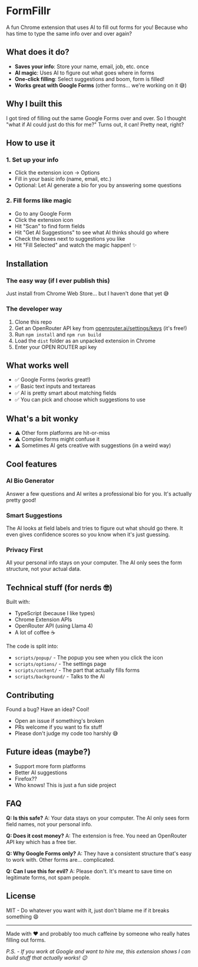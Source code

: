 # FormFillr

A fun Chrome extension that uses AI to fill out forms for you! Because who has time to type the same info over and over again?

## What does it do?

- **Saves your info**: Store your name, email, job, etc. once
- **AI magic**: Uses AI to figure out what goes where in forms
- **One-click filling**: Select suggestions and boom, form is filled!
- **Works great with Google Forms** (other forms... we're working on it 😅)

## Why I built this

I got tired of filling out the same Google Forms over and over. So I thought "what if AI could just do this for me?" Turns out, it can! Pretty neat, right?

## How to use it

### 1. Set up your info

- Click the extension icon → Options
- Fill in your basic info (name, email, etc.)
- Optional: Let AI generate a bio for you by answering some questions

### 2. Fill forms like magic

- Go to any Google Form
- Click the extension icon
- Hit "Scan" to find form fields
- Hit "Get AI Suggestions" to see what AI thinks should go where
- Check the boxes next to suggestions you like
- Hit "Fill Selected" and watch the magic happen! ✨

## Installation

### The easy way (if I ever publish this)

Just install from Chrome Web Store... but I haven't done that yet 😅

### The developer way

1. Clone this repo
2. Get an OpenRouter API key from [openrouter.ai/settings/keys](https://openrouter.ai/settings/keys) (it's free!)
3. Run `npm install` and `npm run build`
4. Load the `dist` folder as an unpacked extension in Chrome
5. Enter your OPEN ROUTER api key

## What works well

- ✅ Google Forms (works great!)
- ✅ Basic text inputs and textareas
- ✅ AI is pretty smart about matching fields
- ✅ You can pick and choose which suggestions to use

## What's a bit wonky

- ⚠️ Other form platforms are hit-or-miss
- ⚠️ Complex forms might confuse it
- ⚠️ Sometimes AI gets creative with suggestions (in a weird way)

## Cool features

### AI Bio Generator

Answer a few questions and AI writes a professional bio for you. It's actually pretty good!

### Smart Suggestions

The AI looks at field labels and tries to figure out what should go there. It even gives confidence scores so you know when it's just guessing.

### Privacy First

All your personal info stays on your computer. The AI only sees the form structure, not your actual data.

## Technical stuff (for nerds 🤓)

Built with:

- TypeScript (because I like types)
- Chrome Extension APIs
- OpenRouter API (using Llama 4)
- A lot of coffee ☕

The code is split into:

- `scripts/popup/` - The popup you see when you click the icon
- `scripts/options/` - The settings page
- `scripts/content/` - The part that actually fills forms
- `scripts/background/` - Talks to the AI

## Contributing

Found a bug? Have an idea? Cool!

- Open an issue if something's broken
- PRs welcome if you want to fix stuff
- Please don't judge my code too harshly 😅

## Future ideas (maybe?)

- Support more form platforms
- Better AI suggestions
- Firefox??
- Who knows! This is just a fun side project

## FAQ

**Q: Is this safe?**
A: Your data stays on your computer. The AI only sees form field names, not your personal info.

**Q: Does it cost money?**
A: The extension is free. You need an OpenRouter API key which has a free tier.

**Q: Why Google Forms only?**
A: They have a consistent structure that's easy to work with. Other forms are... complicated.

**Q: Can I use this for evil?**
A: Please don't. It's meant to save time on legitimate forms, not spam people.

## License

MIT - Do whatever you want with it, just don't blame me if it breaks something 😄

---

Made with ❤️ and probably too much caffeine by someone who really hates filling out forms.

_P.S. - If you work at Google and want to hire me, this extension shows I can build stuff that actually works! 😉_
